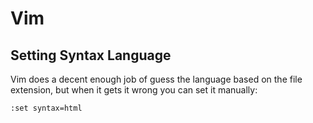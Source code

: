 # Vim

## Setting Syntax Language

Vim does a decent enough job of guess the language based on the file extension, but when it gets it wrong you can set it manually:

```txt
:set syntax=html
```